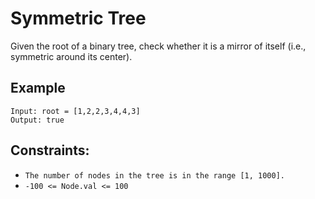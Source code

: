 # Symmetric Tree

Given the root of a binary tree, check whether it is a mirror of itself (i.e., symmetric around its center).

## Example
```
Input: root = [1,2,2,3,4,4,3]
Output: true
```

## Constraints:

- `The number of nodes in the tree is in the range [1, 1000].`
- `-100 <= Node.val <= 100`
